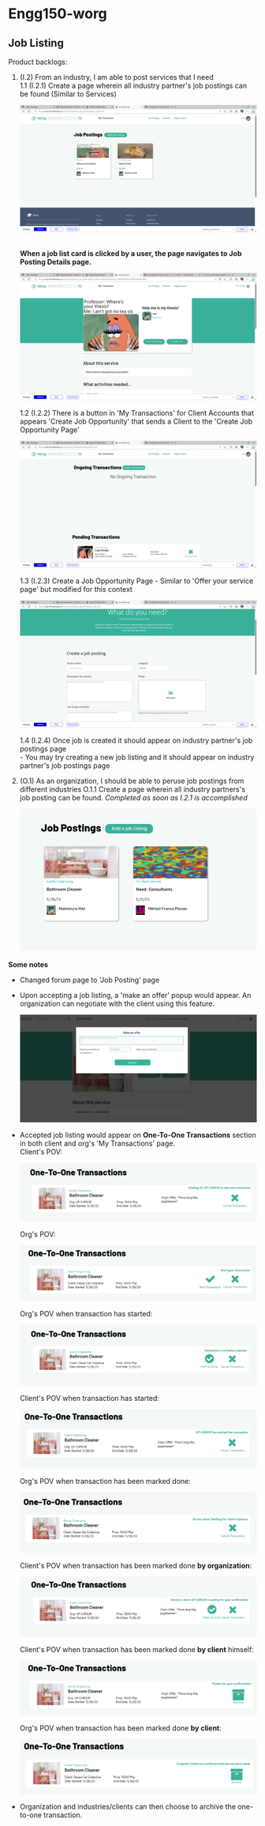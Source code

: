# Engg150-worg


## Job Listing
Product backlogs:

1. (I.2) From an industry, I am able to post services that I need  
    1.1 (I.2.1) Create a page wherein all industry partner's job postings can be found (Similar to Services)   
        <p align = "center"> 
            <img src="images\job_posting_page.png" alt="image">
        </p>  
        **When a job list card is clicked by a user, the page navigates to Job Posting Details page.**  
        <p align = "center">
            <img src="images\job_details.png" alt="image">
        </p>
    1.2 (I.2.2) There is a button in 'My Transactions' for Client Accounts that appears 'Create Job Opportunity' that sends a Client to the 'Create Job Opportunity Page'  
        <p align = "center"> 
            <img src="images\job_button_on_transactions.png" alt="image">
        </p>
    1.3 (I.2.3) Create a Job Opportunity Page - Similar to 'Offer your service page' but modified for this context   
        <p align = "center"> 
            <img src="images\create_job_posting.png" alt="image">
        </p>
    1.4 (I.2.4) Once job is created it should appear on industry partner's job postings page   
        - You may try creating a new job listing and it should appear on industry partner's job postings page

2. (O.1) As an organization, I should be able to peruse job postings from different industries 
    O.1.1 Create a page wherein all industry partners's job posting can be found. *Completed as soon as I.2.1 is accomplished*
        <p align = "center"> 
            <img src="images\org_pov.png" alt="image">
        </p>
    
**Some notes**
- Changed forum page to 'Job Posting' page
- Upon accepting a job listing, a 'make an offer' popup would appear. An organization can negotiate with the client using this feature.
    <p align = "center"> 
        <img src="images\make-offer.png" alt="image">
    </p>
- Accepted job listing would appear on **One-To-One Transactions** section in both client and org's 'My Transactions' page.  
    Client's POV:
    <p align = "center"> 
        <img src="images\client_pov.png" alt="image">
    </p>
      
    Org's POV:
    <p align = "center"> 
        <img src="images\org_pov_trans.png" alt="image">
    </p>  

    Org's POV when transaction has started:
     <p align = "center"> 
        <img src="images\org_pov_ongoing.png" alt="image">
    </p>     

    Client's POV when transaction has started:
     <p align = "center"> 
        <img src="images\client_pov_startedOrg.png" alt="image">
    </p>     

    Org's POV when transaction has been marked done:
     <p align = "center"> 
        <img src="images\org_pov_done.png" alt="image">
    </p> 

    Client's POV when transaction has been marked done **by organization**:
     <p align = "center"> 
        <img src="images\client_pov_doneOrg.png" alt="image">
    </p> 

    Client's POV when transaction has been marked done **by client** himself:
     <p align = "center"> 
        <img src="images\client_pov_clientDone.png" alt="image">
    </p> 

    Org's POV when transaction has been marked done **by client**:
     <p align = "center"> 
        <img src="images\org_pov_clientDone.png" alt="image">
    </p> 

- Organization and industries/clients can then choose to archive the one-to-one transaction. 
